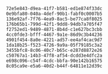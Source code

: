 
                72e5e843-d9ea-41f7-b581-ed1e874f33dc
                0e9bfa80-040a-4def-90b1-fabf0c0007b5
                136e92af-7f76-4ea9-8ac5-be77ca8f8025
                176b65b1-799d-42f1-9dd8-94db7a705f47
                f2752ed1-9489-4871-8b4d-c1e627bc3cbb
                4cc0fde3-bfff-4467-9a1e-86d9c3b44236
                4901f454-8a0e-4221-ad57-ee4af4cac9d7
                1da18b25-f523-4726-9a9a-05f79185c3a2
                3455bfc8-8c06-40c7-b65c-e287d8872e26
                c50767a1-14b3-47f8-af54-dcdd3e4dfc2a
                e698c096-c54f-4cdc-bbfa-90e142b16575
                8c05ca9e-e5a6-40d2-b44f-64811e12d39c
                